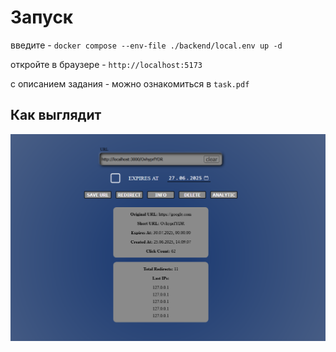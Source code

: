 # Запуск

введите - `docker compose --env-file ./backend/local.env up -d`

откройте в браузере - `http://localhost:5173`

c описанием задания - можно ознакомиться в `task.pdf`

## Как выглядит
![ui](https://raw.githubusercontent.com/EvansTrein/url_shortener/refs/heads/main/frontend/public/example.png)